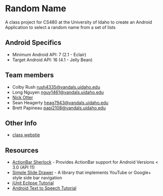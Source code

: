 Random Name
========

A class project for CS480 at the University of Idaho to create an Android Application to select a random name from a set of lists

Android Specifics
----------
- Minimum Android API: 7 (2.1 - Eclair)
- Target Android API: 16 (4.1 - Jelly Bean)

Team members
---------
* Colby Rush          rush4335@vandals.uidaho.edu
* Long Nguyen         nguy1461@vandals.uidaho.edu
* [Nick Otter](http://nickotter.com)
* Sean Heagerty		  heag7943@vandals.uidaho.edu
* Brett Papineau	  papi2108@vandals.uidaho.edu

Other Info
---------
* [class webstie](http://www2.cs.uidaho.edu/~cs480d/)

Resources
---------
- [ActionBar Sherlock](http://actionbarsherlock.com/) - Provides ActionBar support for Android Versions < 3.0 (API 11)
- [Simple Slide Drawer](https://github.com/adamrocker/simple-side-drawer) - A library that implements YouTube or Google+ style side bar navigation
- [jUnit Eclipse Tutorial](http://www.vogella.com/articles/JUnit/article.html)
- [Android Text to Speech Tutorial](http://www.androidhive.info/2012/01/android-text-to-speech-tutorial/)
